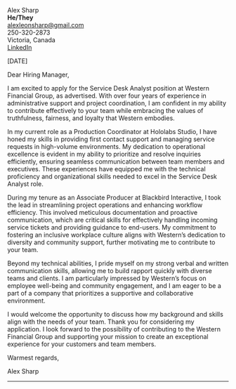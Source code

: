 Alex Sharp  
**He/They**  
alexleonsharp@gmail.com  
250-320-2873  
Victoria, Canada  
[LinkedIn](https://linkedin.com/in/alex-sharp)  

[DATE]  

Dear Hiring Manager,

I am excited to apply for the Service Desk Analyst position at Western Financial Group, as advertised. With over four years of experience in administrative support and project coordination, I am confident in my ability to contribute effectively to your team while embracing the values of truthfulness, fairness, and loyalty that Western embodies.

In my current role as a Production Coordinator at Hololabs Studio, I have honed my skills in providing first contact support and managing service requests in high-volume environments. My dedication to operational excellence is evident in my ability to prioritize and resolve inquiries efficiently, ensuring seamless communication between team members and executives. These experiences have equipped me with the technical proficiency and organizational skills needed to excel in the Service Desk Analyst role.

During my tenure as an Associate Producer at Blackbird Interactive, I took the lead in streamlining project operations and enhancing workflow efficiency. This involved meticulous documentation and proactive communication, which are critical skills for effectively handling incoming service tickets and providing guidance to end-users. My commitment to fostering an inclusive workplace culture aligns with Western’s dedication to diversity and community support, further motivating me to contribute to your team.

Beyond my technical abilities, I pride myself on my strong verbal and written communication skills, allowing me to build rapport quickly with diverse teams and clients. I am particularly impressed by Western’s focus on employee well-being and community engagement, and I am eager to be a part of a company that prioritizes a supportive and collaborative environment.

I would welcome the opportunity to discuss how my background and skills align with the needs of your team. Thank you for considering my application. I look forward to the possibility of contributing to the Western Financial Group and supporting your mission to create an exceptional experience for your customers and team members.

Warmest regards,

Alex Sharp  

---

### 